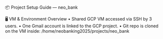 📦 Project Setup Guide — neo_bank

🖥️ VM & Environment Overview
	•	Shared GCP VM accessed via SSH by 3 users.
	•	One Gmail account is linked to the GCP project.
	•	Git repo is cloned on the VM inside: /home/neobanking2025/projects/neo_bank
